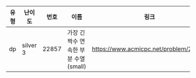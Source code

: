 |유형|난이도|번호|이름|링크|
|------|---|---|---|---|
|dp|silver 3|22857|가장 긴 짝수 연속한 부분 수열(small)|https://www.acmicpc.net/problem/22857|
